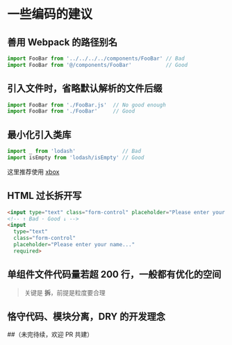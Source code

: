 
# 一些编码的建议

## 善用 Webpack 的路径别名
```js
import FooBar from '../../../../components/FooBar' // Bad
import FooBar from '@/components/FooBar'           // Good
```

## 引入文件时，省略默认解析的文件后缀
```js
import FooBar from './FooBar.js'  // No good enough
import FooBar from './FooBar'     // Good
```

## 最小化引入类库

```js
import _ from 'lodash'               // Bad
import isEmpty from 'lodash/isEmpty' // Good
```

这里推荐使用 [xbox](./xbox.md)

## HTML 过长拆开写

```html
<input type="text" class="form-control" placeholder="Please enter your name..." required>
<!-- ↑ Bad · Good ↓ -->
<input
  type="text"
  class="form-control"
  placeholder="Please enter your name..."
  required>
```

## 单组件文件代码量若超 200 行，一般都有优化的空间
> 关键是 **拆**，前提是粒度要合理

## 恪守代码、模块分离，DRY 的开发理念

##（未完待续，欢迎 PR 共建）
